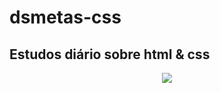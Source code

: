 # dsmetas-css
## Estudos diário sobre html &amp; css 
<p align="center">
  <img src="![DSMetas](https://user-images.githubusercontent.com/41023583/178548720-e965f8d1-0d0f-42d1-bb04-2ca517e0155a.png)" />
</p>
